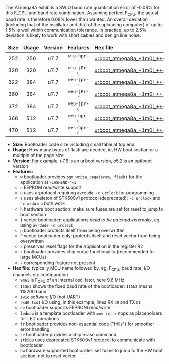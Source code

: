 The ATmega8A exhibits a SWIO baud rate quantisation error of -0.08% for this F_CPU and baud rate combination. Assuming perfect F<sub>CPU</sub>, the actual baud rate is therefore 0.08% lower than wanted. An overall deviation (including that of the oscillator and that of the uploading computer) of up to 1.5% is well within communication tolerance. In practice, up to 2.5% deviation is likely to work with short cables and benign line noise.

|Size|Usage|Version|Features|Hex file|
|:-:|:-:|:-:|:-:|:--|
|252|256|u7.7|`w-u-hpr--`|[urboot_atmega8a_+1m0i_+++1k8_swio_rxd0_txd1_hw.hex](https://raw.githubusercontent.com/stefanrueger/urboot.hex/main/mcus/atmega8a/internal_oscillator/fcpu_+1m0i/br_+++1k8/urboot_atmega8a_+1m0i_+++1k8_swio_rxd0_txd1_hw.hex)|
|320|320|u7.7|`w-u-jPr-c`|[urboot_atmega8a_+1m0i_+++1k8_swio_rxd0_txd1_lednop_fr_ce.hex](https://raw.githubusercontent.com/stefanrueger/urboot.hex/main/mcus/atmega8a/internal_oscillator/fcpu_+1m0i/br_+++1k8/urboot_atmega8a_+1m0i_+++1k8_swio_rxd0_txd1_lednop_fr_ce.hex)|
|322|384|u7.7|`weu-jpr--`|[urboot_atmega8a_+1m0i_+++1k8_swio_rxd0_txd1_ee.hex](https://raw.githubusercontent.com/stefanrueger/urboot.hex/main/mcus/atmega8a/internal_oscillator/fcpu_+1m0i/br_+++1k8/urboot_atmega8a_+1m0i_+++1k8_swio_rxd0_txd1_ee.hex)|
|360|384|u7.7|`weu-jPr--`|[urboot_atmega8a_+1m0i_+++1k8_swio_rxd0_txd1_ee_lednop_fr.hex](https://raw.githubusercontent.com/stefanrueger/urboot.hex/main/mcus/atmega8a/internal_oscillator/fcpu_+1m0i/br_+++1k8/urboot_atmega8a_+1m0i_+++1k8_swio_rxd0_txd1_ee_lednop_fr.hex)|
|372|384|u7.7|`weu-jpr-c`|[urboot_atmega8a_+1m0i_+++1k8_swio_rxd0_txd1_ee_lednop_fr_ce.hex](https://raw.githubusercontent.com/stefanrueger/urboot.hex/main/mcus/atmega8a/internal_oscillator/fcpu_+1m0i/br_+++1k8/urboot_atmega8a_+1m0i_+++1k8_swio_rxd0_txd1_ee_lednop_fr_ce.hex)|
|368|512|u7.7|`weu-hpr-c`|[urboot_atmega8a_+1m0i_+++1k8_swio_rxd0_txd1_ee_lednop_fr_ce_hw.hex](https://raw.githubusercontent.com/stefanrueger/urboot.hex/main/mcus/atmega8a/internal_oscillator/fcpu_+1m0i/br_+++1k8/urboot_atmega8a_+1m0i_+++1k8_swio_rxd0_txd1_ee_lednop_fr_ce_hw.hex)|
|470|512|u7.7|`wes-hpr-c`|[urboot_atmega8a_+1m0i_+++1k8_swio_rxd0_txd1_ee_lednop_fr_ce_stk500_hw.hex](https://raw.githubusercontent.com/stefanrueger/urboot.hex/main/mcus/atmega8a/internal_oscillator/fcpu_+1m0i/br_+++1k8/urboot_atmega8a_+1m0i_+++1k8_swio_rxd0_txd1_ee_lednop_fr_ce_stk500_hw.hex)|

- **Size:** Bootloader code size including small table at top end
- **Usage:** How many bytes of flash are needed, ie, HW boot section or a multiple of the page size
- **Version:** For example, u7.6 is an urboot version, o5.2 is an optiboot version
- **Features:**
  + `w` bootloader provides `pgm_write_page(sram, flash)` for the application at `FLASHEND-4+1`
  + `e` EEPROM read/write support
  + `u` uses urprotocol requiring `avrdude -c urclock` for programming
  + `s` uses skeleton of STK500v1 protocol (deprecated); `-c urclock` and `-c arduino` both work
  + `h` hardware boot section: make sure fuses are set for reset to jump to boot section
  + `j` vector bootloader: applications *need to be patched externally*, eg, using `avrdude -c urclock`
  + `p` bootloader protects itself from being overwritten
  + `P` vector bootloader only: protects itself and reset vector from being overwritten
  + `r` preserves reset flags for the application in the register R2
  + `c` bootloader provides chip erase functionality (recommended for large MCUs)
  + `-` corresponding feature not present
- **Hex file:** typically MCU name followed by, eg, F<sub>CPU</sub>, baud rate, I/O channels etc configuration
  + `9m6i` is F<sub>CPU</sub> of an internal oscillator, here 9.6 MHz
  + `115k2` shows the fixed baud rate of the bootloader: `115k2` means 115200 baud
  + `swio` software I/O (not UART)
  + `rxd0 txd1` I/O using, in this example, lines RX `D0` and TX `D1`
  + `ee` bootloader supports EEPROM read/write
  + `lednop` is a template bootloader with `mov rx,rx` nops as placeholders for LED operations
  + `fr` bootloader provides non-essential code ("frills") for smoother error handling
  + `ce` bootloader provides a chip erase command
  + `stk500` uses deprecated STK500v1 protocol to communicate with bootloader
  + `hw` hardware supported bootloader: set fuses to jump to the HW boot section, not to reset vector
